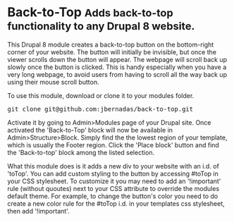 <h1>Back-to-Top
<small>Adds back-to-top functionality to any Drupal 8 website.</small></h1>


This Drupal 8 module creates a back-to-top button on the bottom-right corner of your website. The button will initially be invisible, but once the viewer scrolls down the button will appear. The webpage will scroll back up slowly once the button is clicked. This is handy especially when you have a very long webpage, to avoid users from having to scroll all the way back up using their mouse scroll button.  

To use this module, download or clone it to your modules folder. 

<pre>git clone git@github.com:jbernadas/back-to-top.git</pre>

Activate it by going to Admin>Modules page of your Drupal site. Once activated the 'Back-to-Top' block will now be available in Admin>Structure>Block. Simply find the the lowest region of your template, which is usually the Footer region. Click the 'Place block' button and find the 'Back-to-top' block among the listed selection.

What this module does is it adds a new div to your website with an i.d. of 'toTop'. You can add custom styling to the button by accessing #toTop in your CSS stylesheet. To customize it you may need to add an '!important' rule  (without quoutes) next to your CSS attribute to override the modules default theme. For example, to change the button's color you need to do create a new color rule for the #toTop i.d. in your templates css stylesheet, then add '!important'.

